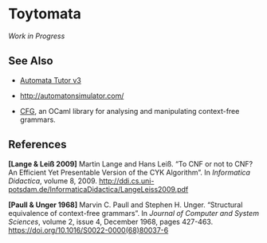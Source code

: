 Toytomata
=========

*Work in Progress*

See Also
--------

- [Automata Tutor v3](https://automata-tutor.model.in.tum.de/)

- http://automatonsimulator.com/

- [CFG](https://mmottl.github.io/cfg/), an OCaml library for analysing and
  manipulating context-free grammars.

References
----------

**[Lange & Leiß 2009]** Martin Lange and Hans Leiß. “To CNF or not to CNF? An
Efficient Yet Presentable Version of the CYK Algorithm”. In *Informatica
Didactica*, volume 8, 2009.
http://ddi.cs.uni-potsdam.de/InformaticaDidactica/LangeLeiss2009.pdf

**[Paull & Unger 1968]** Marvin C. Paull and Stephen H. Unger. “Structural
equivalence of context-free grammars”. In *Journal of Computer and System
Sciences*, volume 2, issue 4, December 1968, pages 427-463.
https://doi.org/10.1016/S0022-0000(68)80037-6
